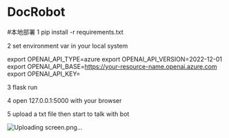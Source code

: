 # DocRobot

#本地部署 
1 pip install -r requirements.txt

2 set environment var in your local system

  export OPENAI_API_TYPE=azure
  export OPENAI_API_VERSION=2022-12-01
  export OPENAI_API_BASE=https://your-resource-name.openai.azure.com
  export OPENAI_API_KEY=<your Azure OpenAI API key>
  
3 flask run
  
4 open 127.0.0.1:5000 with your browser
  
5 upload a txt file then start to talk with bot
  
  ![Uploading screen.png…]()
